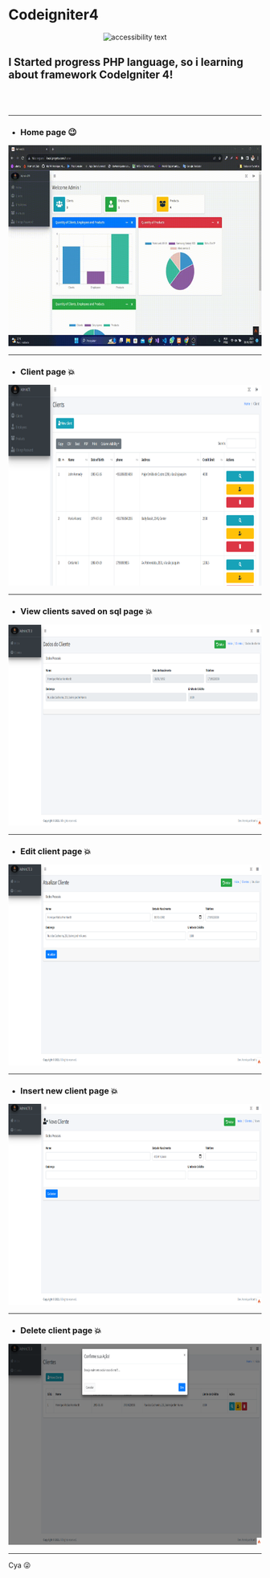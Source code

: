 
 # Codeigniter4
<p align="center">
  <img src="http://2.bp.blogspot.com/-XiMuRF2uafk/VUQkbriuMMI/AAAAAAAAAJg/xk41YtbJE1E/s1600/codeigniter-logo.png" width="100%" height="400" alt="accessibility text">
</p>

## I Started progress PHP language, so i learning about framework CodeIgniter 4! <br><br><br>
----------------------------

- ### Home page :wink:

<img src="public/images/home.gif" width="100%" height="400" alt="accessibility text"> <br>

-----------------------------

- ### Client page :boom:

<img src="public/images/clients.png" width="100%" height="400" alt="accessibility text"> <br>

-----------------------------

- ### View clients saved on sql page :boom:

<img src="public/images/see.png" width="100%" height="400" alt="accessibility text"> <br>

-----------------------------

- ### Edit client page :boom:

<img src="public/images/edit.png" width="100%" height="400" alt="accessibility text"> <br>

-----------------------------

- ### Insert new client page :boom:

<img src="public/images/register.png" width="100%" height="400" alt="accessibility text"> <br>

-----------------------------

- ### Delete client page :boom:

<img src="public/images/delete.png" width="100%" height="400" alt="accessibility text"> <br>

-----------------------------

Cya 😜
